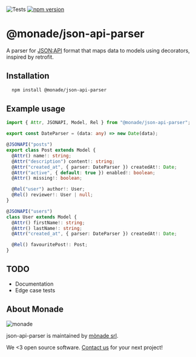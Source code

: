 ![Tests](https://github.com/monade/json-api-parser/actions/workflows/test.yml/badge.svg)
[![npm version](https://badge.fury.io/js/@monade%2Fjson-api-parser.svg)](https://badge.fury.io/js/@monade%2Fjson-api-parser)

# @monade/json-api-parser

A parser for [JSON:API](https://jsonapi.org/) format that maps data to models using decorators, inspired by retrofit.

## Installation

```bash
  npm install @monade/json-api-parser
```

## Example usage

```typescript
import { Attr, JSONAPI, Model, Rel } from "@monade/json-api-parser";

export const DateParser = (data: any) => new Date(data);

@JSONAPI("posts")
export class Post extends Model {
  @Attr() name!: string;
  @Attr("description") content!: string;
  @Attr("created_at", { parser: DateParser }) createdAt!: Date;
  @Attr("active", { default: true }) enabled!: boolean;
  @Attr() missing!: boolean;

  @Rel("user") author!: User;
  @Rel() reviewer!: User | null;
}

@JSONAPI("users")
class User extends Model {
  @Attr() firstName!: string;
  @Attr() lastName!: string;
  @Attr("created_at", { parser: DateParser }) createdAt!: Date;

  @Rel() favouritePost!: Post;
}
```

## TODO
* Documentation
* Edge case tests


About Monade
----------------

![monade](https://monade.io/wp-content/uploads/2021/06/monadelogo.png)

json-api-parser is maintained by [mònade srl](https://monade.io/en/home-en/).

We <3 open source software. [Contact us](https://monade.io/en/contact-us/) for your next project!
